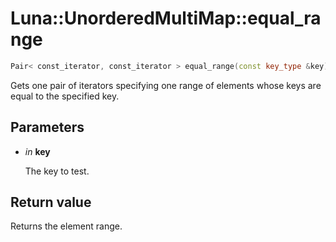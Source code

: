 # Luna::UnorderedMultiMap::equal_range

```c++
Pair< const_iterator, const_iterator > equal_range(const key_type &key) const
```

Gets one pair of iterators specifying one range of elements whose keys are equal to the specified key. 



## Parameters
* *in* **key**

    The key to test. 

## Return value
Returns the element range. 

